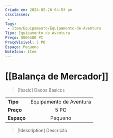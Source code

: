 ```yaml
---
Criado em: 2024-02-26 04:53 pm
cssclasses:
 - 
Tags:
 - Item/Equipamento/Equipamento-de-Aventura
Tipo: Equipamento de Aventura
Preço: 0000500 PC
PreçoVisivel: 5 PO
Espaço: Pequeno
NoteIcon: Item
---
```

# [[Balança de Mercador]]

> [!basic] Dados Básicos
> 
|            |     |
| ---------- |:---:|
| **Tipo**   |  Equipamento de Aventura   |
| **Preço**  |   5 PO   |
| **Espaço** |   Pequeno   |
>
 
> [!description] Descrição
> 
>

